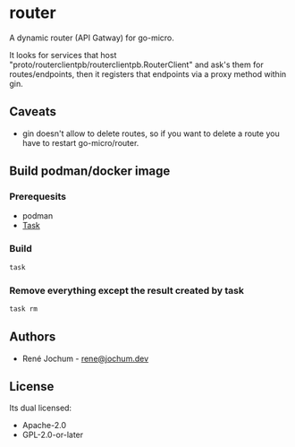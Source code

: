 # router

A dynamic router (API Gatway) for go-micro.

It looks for services that host "proto/routerclientpb/routerclientpb.RouterClient" and ask's them for routes/endpoints,
then it registers that endpoints via a proxy method within gin.

## Caveats

- gin doesn't allow to delete routes, so if you want to delete a route you have to restart go-micro/router.

## Build podman/docker image

### Prerequesits

- podman
- [Task](https://taskfile.dev/#/installation)

### Build

```bash
task
```

### Remove everything except the result created by task

```bash
task rm
```

## Authors

- René Jochum - rene@jochum.dev

## License

Its dual licensed:

- Apache-2.0
- GPL-2.0-or-later
